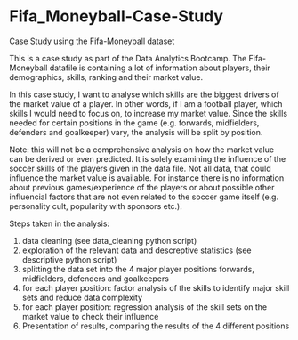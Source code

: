# Fifa_Moneyball-Case-Study
Case Study using the Fifa-Moneyball dataset

This is a case study as part of the Data Analytics Bootcamp.
The Fifa-Moneyball datafile is containing a lot of information about players, their demographics,
skills, ranking and their market value.

In this case study, I want to analyse which skills are the biggest drivers of the market value of a player.
In other words, if I am a football player, which skills I would need to focus on, to increase my market value.
Since the skills needed for certain positions in the game (e.g. forwards, midfielders, defenders and goalkeeper)
vary, the analysis will be split by position.

Note: this will not be a comprehensive analysis on how the market value can be derived or even predicted. It is solely
examining the influence of the soccer skills of the players given in the data file.
Not all data, that could influence the market value is available. For instance there is no information about previous
games/experience of the players or about possible other influencial factors that are not even related to the soccer game
itself (e.g. personality cult, popularity with sponsors etc.).

Steps taken in the analysis:
1. data cleaning (see data_cleaning python script)
2. exploration of the relevant data and descreptive statistics (see descriptive python script)
3. splitting the data set into the 4 major player positions forwards, midfielders, defenders and goalkeepers
4. for each player position: factor analysis of the skills to identify major skill sets and reduce data complexity
5. for each player position: regression analysis of the skill sets on the market value to check their influence
6. Presentation of results, comparing the results of the 4 different positions
